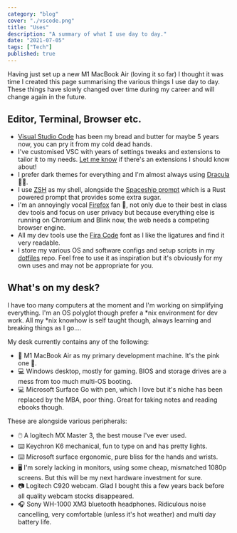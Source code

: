 ```yaml
---
category: "blog"
cover: "./vscode.png"
title: "Uses"
description: "A summary of what I use day to day."
date: "2021-07-05"
tags: ["Tech"]
published: true
---
```


Having just set up a new M1 MacBook Air (loving it so far) I thought it was time I created this page summarising the various things I use day to day. These things have slowly changed over time during my career and will change again in the future.

## Editor, Terminal, Browser etc.

- [Visual Studio Code](https://code.visualstudio.com/) has been my bread and butter for maybe 5 years now, you can pry it from my cold dead hands.
- I've customised VSC with years of settings tweaks and extensions to tailor it to my needs. [Let me know](https://www.twitter.com/matt123miller) if there's an extensions I should know about!
- I prefer dark themes for everything and I'm almost always using [Dracula](https://draculatheme.com/) 🧛‍♂️.
- I use [ZSH](https://zsh.sourceforge.io/) as my shell, alongside the [Spaceship prompt](https://spaceship-prompt.sh/) which is a Rust powered prompt that provides some extra sugar.
- I'm an annoyingly vocal [Firefox](https://www.mozilla.org/en-GB/firefox/developer/) fan 🦊, not only due to their best in class dev tools and focus on user privacy but because everything else is running on Chromium and Blink now, the web needs a competing browser engine.
- All my dev tools use the [Fira Code](https://github.com/tonsky/FiraCode) font as I like the ligatures and find it very readable.
- I store my various OS and software configs and setup scripts in my [dotfiles](https://github.com/matt123miller/dotfiles) repo. Feel free to use it as inspiration but it's obviously for my own uses and may not be appropriate for you.

## What's on my desk?

I have too many computers at the moment and I'm working on simplifying everything. I'm an OS polyglot though prefer a \*nix environment for dev work. All my \*nix knowhow is self taught though, always learning and breaking things as I go....

My desk currently contains any of the following:

- 🍏 M1 MacBook Air as my primary development machine. It's the pink one 🤘.
- 💻 Windows desktop, mostly for gaming. BIOS and storage drives are a mess from too much multi-OS booting.
- 💻 Microsoft Surface Go with pen, which I love but it's niche has been replaced by the MBA, poor thing. Great for taking notes and reading ebooks though.

These are alongside various peripherals:

- 🖱️ A logitech MX Master 3, the best mouse I've ever used.
- ⌨️ Keychron K6 mechanical, fun to type on and has pretty lights.
- ⌨️ Microsoft surface ergonomic, pure bliss for the hands and wrists.
- 🖥️ I'm sorely lacking in monitors, using some cheap, mismatched 1080p screens. But this will be my next hardware investment for sure.
- 📷 Logitech C920 webcam. Glad I bought this a few years back before all quality webcam stocks disappeared.
- 🎧 Sony WH-1000 XM3 bluetooth headphones. Ridiculous noise cancelling, very comfortable (unless it's hot weather) and multi day battery life.
